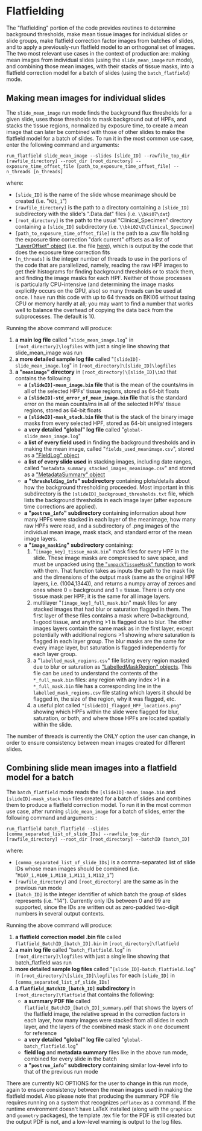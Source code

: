# Flatfielding

The "flatfielding" portion of the code provides routines to determine background thresholds, make mean tissue images for individual slides or slide groups, make flatfield correction factor images from batches of slides, and to apply a previously-run flatfield model to an orthogonal set of images. The two most relevant use cases in the context of production are: making mean images from individual slides (using the `slide_mean_image` run mode), and combining those mean images, with their stacks of tissue masks, into a flatfield correction model for a batch of slides (using the `batch_flatfield`) mode.

## Making mean images for individual slides

The `slide_mean_image` run mode finds the background flux thresholds for a given slide, uses those thresholds to mask background out of HPFs, and stacks the tissue regions, normalized by exposure time, to create a mean image that can later be combined with those of other slides to make the flatfield model for a batch of slides. To run it in the most common use case, enter the following command and arguments:

`run_flatfield slide_mean_image --slides [slide_ID] --rawfile_top_dir [rawfile_directory] --root_dir [root_directory] --exposure_time_offset_file [path_to_exposure_time_offset_file] --n_threads [n_threads]`

where:
- `[slide_ID]` is the name of the slide whose meanimage should be created (i.e. "`M21_1`")
- `[rawfile_directory]` is the path to a directory containing a `[slide_ID]` subdirectory with the slide's ".Data.dat" files (i.e. ``\\bki07\dat``)
- `[root_directory]` is the path to the usual "Clinical_Specimen" directory containing a `[slide_ID]` subdirectory (i.e. `\\bki02\E\Clinical_Specimen`)
- `[path_to_exposure_time_offset_file]` is the path to a .csv file holding the exposure time correction "dark current" offsets as a list of ["LayerOffset" object](https://github.com/AstroPathJHU/AstroPathPipeline/blob/master/astropath/utilities/img_file_io.py#L28-L34) (i.e. the file [here](https://github.com/AstroPathJHU/alignmentjenkinsdata/blob/master/corrections/best_exposure_time_offsets_Vectra_9_8_2020.csv)), which is output by the code that does the exposure time correction fits
- `[n_threads]` is the integer number of threads to use in the portions of the code that are parallelized, namely, reading the raw HPF images to get their histograms for finding background thresholds or to stack them, and finding the image masks for each HPF. Neither of those processes is particularly CPU-intensive (and determining the image masks explicitly occurs on the GPU, also) so many threads can be used at once. I have run this code with up to 64 threads on BKI06 without taxing CPU or memory hardly at all; you may want to find a number that works well to balance the overhead of copying the data back from the subprocesses. The default is 10.

Running the above command will produce:
1. **a main log file** called "`slide_mean_image.log`" in `[root_directory]\logfiles` with just a single line showing that slide_mean_image was run
1. **a more detailed sample log file** called "`[slideID]-slide_mean_image.log`" in `[root_directory]\[slide_ID]\logfiles`
1. **a "`meanimage`" directory** in `[root_directory]\[slide_ID]\im3` that contains the following:
    - **a `[slideID]-mean_image.bin` file** that is the mean of the counts/ms in all of the selected HPFs' tissue regions, stored as 64-bit floats
    - **a `[slideID]-std_error_of_mean_image.bin` file** that is the standard error on the mean counts/ms in all of the selected HPFs' tissue regions, stored as 64-bit floats
    - **a `[slideID]-mask_stack.bin` file** that is the stack of the binary image masks from every selected HPF, stored as 64-bit unsigned integers
    - **a very detailed "global" log file** called "`global-slide_mean_image.log`"
    - **a list of every field used** in finding the background thresholds and in making the mean image, called "`fields_used_meanimage.csv`", stored as a ["FieldLog" object](https://github.com/AstroPathJHU/AstroPathPipeline/blob/master/astropath/flatfield/utilities.py#L22-L29)
    - **a list of every slide used** in stacking images, including date ranges, called "`metadata_summary_stacked_images_meanimage.csv`" and stored as a ["MetadataSummary" object](https://github.com/AstroPathJHU/AstroPathPipeline/blob/master/astropath/utilities/misc.py#L141-L149)
    - **a "`thresholding_info`" subdirectory** containing plots/details about how the background thresholding proceeded. Most important in this subdirectory is the `[slideID]_background_thresholds.txt` file, which lists the background thresholds in each image layer (after exposure time corrections are applied).
    - **a "`postrun_info`" subdirectory** containing information about how many HPFs were stacked in each layer of the meanimage, how many raw HPFs were read, and a subdirectory of .png images of the individual mean image, mask stack, and standard error of the mean image layers.
    - **a "`image_masking`" subdirectory** containing:
        1. "`[image_key]_tissue_mask.bin`" mask files for every HPF in the slide. These image masks are compressed to save space, and must be unpacked using [the "`unpackTissueMask`" function](../image_masking/utilities.py#L15-20) to work with them. That function takes as inputs the path to the mask file and the dimensions of the output mask (same as the original HPF layers, i.e. (1004,1344)), and returns a numpy array of zeroes and ones where 0 = background and 1 = tissue. There is only one tissue mask per HPF; it is the same for all image layers.
        1. multilayer "`[image_key]_full_mask.bin`" mask files for any stacked images that had blur or saturation flagged in them. The first layer of these files contains a mask where 0=background, 1=good tissue, and anything >1 is flagged due to blur. The other images layers contain the same mask as in the first layer, except potentially with additional regions >1 showing where saturation is flagged in each layer group. The blur masks are the same for every image layer, but saturation is flagged independently for each layer group.
        1. a "`labelled_mask_regions.csv`" file listing every region masked due to blur or saturation as ["LabelledMaskRegion" objects](https://github.com/AstroPathJHU/AstroPathPipeline/blob/flagging_HPF_regions/astropath/flatfield/utilities.py#L38-L44). This file can be used to understand the contents of the `*_full_mask.bin` files: any region with any index >1 in a `*_full_mask.bin` file has a corresponding line in the `labelled_mask_regions.csv` file stating which layers it should be flagged in, the size of the region, why it was flagged, etc.
        1. a useful plot called `"[slideID]_flagged_HPF_locations.png"` showing which HPFs within the slide were flagged for blur, saturation, or both, and where those HPFs are located spatially within the slide.

The number of threads is currently the ONLY option the user can change, in order to ensure consistency between mean images created for different slides.

## Combining slide mean images into a flatfield model for a batch

The `batch_flatfield` mode reads the `[slideID]-mean_image.bin` and `[slideID]-mask_stack.bin` files created for a batch of slides and combines them to produce a flatfield correction model. To run it in the most common use case, after running `slide_mean_image` for a batch of slides, enter the following command and arguments :

`run_flatfield batch_flatfield --slides [comma_separated_list_of_slide_IDs] --rawfile_top_dir [rawfile_directory] --root_dir [root_directory] --batchID [batch_ID]`

where:
- `[comma_separated_list_of_slide_IDs]` is a comma-separated list of slide IDs whose mean images should be combined (i.e. "`M107_1,M109_1,M110_1,M111_1,M112_1`")
- `[rawfile_directory]` and `[root_directory]` are the same as in the previous run mode
- `[batch_ID]` is the integer identifier of which batch the group of slides represents (i.e. "14"). Currently only IDs between 0 and 99 are supported, since the IDs are written out as zero-padded two-digit numbers in several output contexts.

Running the above command will produce:
1. **a flatfield correction model .bin file** called `flatfield_BatchID_[batch_ID].bin` in `[root_directory]\flatfield`
2. **a main log file** called "`batch_flatfield.log`" in `[root_directory]\logfiles` with just a single line showing that batch_flatfield was run 
3. **more detailed sample log files** called "`[slide_ID]-batch_flatfield.log`" in `[root_directory]\[slide_ID]\logfiles` for each `[slide_ID]` in `[comma_separated_list_of_slide_IDs]`
4. **a `flatfield_BatchID_[batch_ID]` subdirectory** in `[root_directory]\flatfield` that contains the following:
    - **a summary PDF file** called `flatfield_BatchID_[batch_ID]_summary.pdf` that shows the layers of the flatfield image, the relative spread in the correction factors in each layer, how many images were stacked from all slides in each layer, and the layers of the combined mask stack in one document for reference
    - **a very detailed "global" log file** called "`global-batch_flatfield.log`"
    - **field log** and **metadata summary** files like in the above run mode, combined for every slide in the batch
    - **a "`postrun_info`" subdirectory** containing similar low-level info to that of the previous run mode

There are currently NO OPTIONS for the user to change in this run mode, again to ensure consistency between the mean images used in making the flatfield model. Also please note that producing the summary PDF file requires running on a system that recognizes `pdflatex` as a command. If the runtime environment doesn't have LaTeX installed (along with the `graphicx` and `geometry` packages), the template .tex file for the PDF is still created but the output PDF is not, and a low-level warning is output to the log files.
